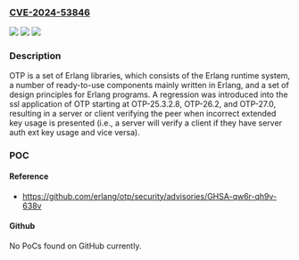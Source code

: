 ### [CVE-2024-53846](https://cve.mitre.org/cgi-bin/cvename.cgi?name=CVE-2024-53846)
![](https://img.shields.io/static/v1?label=Product&message=otp&color=blue)
![](https://img.shields.io/static/v1?label=Version&message=%3D%20%3E%3D%2025.3.2.8%2C%20%3C%3D%2025.3.2.16%20&color=brighgreen)
![](https://img.shields.io/static/v1?label=Vulnerability&message=CWE-295%3A%20Improper%20Certificate%20Validation&color=brighgreen)

### Description

OTP is a set of Erlang libraries, which consists of the Erlang runtime system, a number of ready-to-use components mainly written in Erlang, and a set of design principles for Erlang programs. A regression was introduced into the ssl application of OTP starting at OTP-25.3.2.8, OTP-26.2, and OTP-27.0, resulting in a server or client verifying the peer when incorrect extended key usage is presented (i.e., a server will verify a client if they have server auth ext key usage and vice versa).

### POC

#### Reference
- https://github.com/erlang/otp/security/advisories/GHSA-qw6r-qh9v-638v

#### Github
No PoCs found on GitHub currently.

